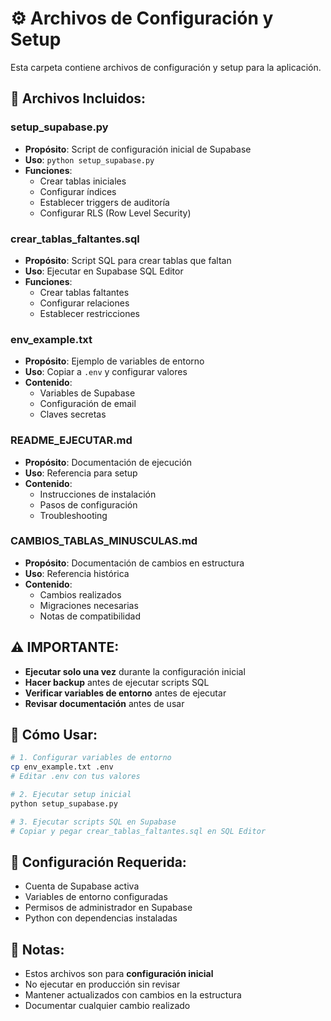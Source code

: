 # ⚙️ Archivos de Configuración y Setup

Esta carpeta contiene archivos de configuración y setup para la aplicación.

## 📁 Archivos Incluidos:

### **setup_supabase.py**
- **Propósito**: Script de configuración inicial de Supabase
- **Uso**: `python setup_supabase.py`
- **Funciones**:
  - Crear tablas iniciales
  - Configurar índices
  - Establecer triggers de auditoría
  - Configurar RLS (Row Level Security)

### **crear_tablas_faltantes.sql**
- **Propósito**: Script SQL para crear tablas que faltan
- **Uso**: Ejecutar en Supabase SQL Editor
- **Funciones**:
  - Crear tablas faltantes
  - Configurar relaciones
  - Establecer restricciones

### **env_example.txt**
- **Propósito**: Ejemplo de variables de entorno
- **Uso**: Copiar a `.env` y configurar valores
- **Contenido**:
  - Variables de Supabase
  - Configuración de email
  - Claves secretas

### **README_EJECUTAR.md**
- **Propósito**: Documentación de ejecución
- **Uso**: Referencia para setup
- **Contenido**:
  - Instrucciones de instalación
  - Pasos de configuración
  - Troubleshooting

### **CAMBIOS_TABLAS_MINUSCULAS.md**
- **Propósito**: Documentación de cambios en estructura
- **Uso**: Referencia histórica
- **Contenido**:
  - Cambios realizados
  - Migraciones necesarias
  - Notas de compatibilidad

## ⚠️ IMPORTANTE:

- **Ejecutar solo una vez** durante la configuración inicial
- **Hacer backup** antes de ejecutar scripts SQL
- **Verificar variables de entorno** antes de ejecutar
- **Revisar documentación** antes de usar

## 🚀 Cómo Usar:

```bash
# 1. Configurar variables de entorno
cp env_example.txt .env
# Editar .env con tus valores

# 2. Ejecutar setup inicial
python setup_supabase.py

# 3. Ejecutar scripts SQL en Supabase
# Copiar y pegar crear_tablas_faltantes.sql en SQL Editor
```

## 🔧 Configuración Requerida:

- Cuenta de Supabase activa
- Variables de entorno configuradas
- Permisos de administrador en Supabase
- Python con dependencias instaladas

## 📝 Notas:

- Estos archivos son para **configuración inicial**
- No ejecutar en producción sin revisar
- Mantener actualizados con cambios en la estructura
- Documentar cualquier cambio realizado 